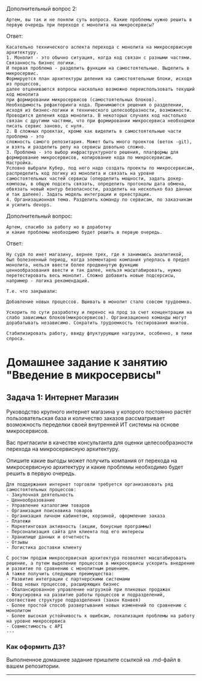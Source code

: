 Дополнительный вопрос 2:
```
Артем, вы так и не поняли суть вопроса. Какие проблемы нужно решить в первую очередь при переходе с монолита на микросервисы?
```
Ответ:
```
Касательно технического аспекта перехода с монолита на микросервисную архитектуру.
1. Монолит - это обычно ситуация, когда код связан с разными частями. Связанность бизнес логики.
И первая проблема - разделить функции на самостоятельные. Выделить в микросервис.
Формируется план архитектуры деления на самостоятельные блоки, исходя из процессов,
далее отцениваются вопросы насколько возможно переиспользовать текущий код монолита
при формировании микросервисов (самостоятельных блоков). 
Необходимость рефакторинга кода. Принимаются решения о разделении, 
исходя из бизнес-логики и технического целесообразности, возможности. Проводится деления кода монолита. В некоторых случаях код настолько связан с другими частями, что при формировании микросервиса необходмои писать сервис заново, с нуля.
2. В сложных проектах, кроме как виделить в самостоятельные части проблема - это 
сложность самого репозитария. Может быть много проектов (веток -git), и взять и разделить репу на сервисы довольно сложно.
3. Проблема - это выбор инфраструктурного решения, платформы для формирование микросервисов, копирование кода по микросервисам. Настройка.
Условно выбрали Кубер, под него надо создать проекты по микросервисам, распределить код логику из монолита и связать на уровне самостоятельных частей сервисы (оперделить мощности, задать докер-композы, в общую подсеть связать, определить протоколы дата обмена, обвязать новый контур безопасности, разделить на несколько баз данных и так далеее). Задать модель интеграции и оркестрации. 
4. Организационная тема. Разделить команду по сервисам, по заказчикам 
и усилить devops.
```
Дополнительный вопрос:
```
Артем, спасибо за работу но в доработку
и какие проблемы необходимо будет решить в первую очередь.
```
Ответ:
```
Ну судя по инет магазину, вернее трех, где я занимаюсь аналитикой,
был болезненный период, когда элементарно компания уперлась в предел монолита, нельзя ввести более продвинутую функцию
ценнообразования ввести и так далее, нельзя масштабировать, нужно перетестировать весь монолит. Сложно добавить новые подсерсисы, например - логика рекомендаций.

Т.е. что закрывали:

Добавление новых процессов. Вшивать в монолит стало совсем трудоемко.

Ускорить по сути разработку и перенос на прод за счет концентрации на слабо зависимых блоков(микросервисов). Организационно команды могут дорабатывать независимо. Сократить трудоемкость тестирования юнитов.

Стабилизировать работу, ввиду флуктурующие нагрузки, особенно, в пики спроса.
```

# Домашнее задание к занятию "Введение в микросервисы"

## Задача 1: Интернет Магазин

Руководство крупного интернет магазина у которого постоянно растёт пользовательская база и количество заказов рассматривает возможность переделки своей внутренней ИТ системы на основе микросервисов. 

Вас пригласили в качестве консультанта для оценки целесообразности перехода на микросервисную архитектуру. 

Опишите какие выгоды может получить компания от перехода на микросервисную архитектуру и какие проблемы необходимо будет решить в первую очередь.
```
Для поддержания интернет торговли требуется организавовать ряд самостоятельных процессов:
- Закупочная деятельность
- Ценнообразование
- Управление каталогами товаров 
- Организация поисковика товаров
- Организация личном кабинетом, корзиной, оформление заказа
- Платежи
- Маркетинговая активность (акции, бонусные программы)
- Персонализация сайта для клиента под его интересы
- Хранилище данных и отчетность
- Отзывы
- Логистика доставки клиенту

С ростом продаж микросервисная архитектура позволяет масштабировать решение, а путем выделение процессов в микросервисы ускорить внедрение и развитие по сравнению с монолитным решением.
А тажке получить следующие преимущества:
- Развитие интеграции с партнерскими системами
- Ввод новых процессов, расширяющих бизнес
- Сбалансированное управление нагрузкой при ппиковых продажах
- Фокусировка на развитие работы процессов и подразделений, соотвествие структуре подразделения (закон Конвея)
- Более простой способ развертывания новых изменений по сравнению с монолитом
- Более высокая устойчивость к ошибкам, локализация проблемы на работу на уровне микросервиса
- Совместимость с API
---
```
### Как оформить ДЗ?

Выполненное домашнее задание пришлите ссылкой на .md-файл в вашем репозитории.

---
